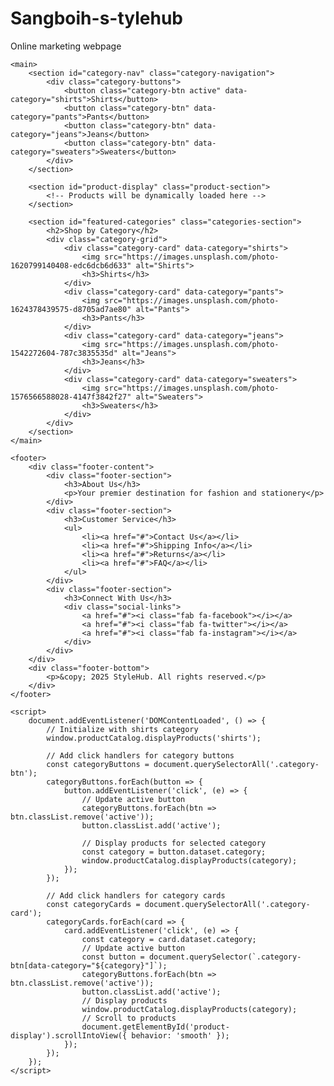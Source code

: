 # Sangboih-s-tylehub
Online marketing webpage

<!DOCTYPE html>
<html lang="en">
<head>
    <meta charset="UTF-8">
    <meta name="viewport" content="width=device-width, initial-scale=1.0">
    <title>StyleHub - Your Fashion & Stationery Marketplace</title>
    <link rel="stylesheet" href="styles.css">
    <link rel="stylesheet" href="https://cdnjs.cloudflare.com/ajax/libs/font-awesome/6.0.0/css/all.min.css">
    <!-- Add our component scripts -->
    <script src="components/Header.js" defer></script>
    <script src="components/ProductCard.js" defer></script>
    <script src="components/ShoppingCart.js" defer></script>
    <script src="components/ProductCatalog.js" defer></script>
</head>
<body>
    <custom-header></custom-header>

    <main>
        <section id="category-nav" class="category-navigation">
            <div class="category-buttons">
                <button class="category-btn active" data-category="shirts">Shirts</button>
                <button class="category-btn" data-category="pants">Pants</button>
                <button class="category-btn" data-category="jeans">Jeans</button>
                <button class="category-btn" data-category="sweaters">Sweaters</button>
            </div>
        </section>

        <section id="product-display" class="product-section">
            <!-- Products will be dynamically loaded here -->
        </section>

        <section id="featured-categories" class="categories-section">
            <h2>Shop by Category</h2>
            <div class="category-grid">
                <div class="category-card" data-category="shirts">
                    <img src="https://images.unsplash.com/photo-1620799140408-edc6dcb6d633" alt="Shirts">
                    <h3>Shirts</h3>
                </div>
                <div class="category-card" data-category="pants">
                    <img src="https://images.unsplash.com/photo-1624378439575-d8705ad7ae80" alt="Pants">
                    <h3>Pants</h3>
                </div>
                <div class="category-card" data-category="jeans">
                    <img src="https://images.unsplash.com/photo-1542272604-787c3835535d" alt="Jeans">
                    <h3>Jeans</h3>
                </div>
                <div class="category-card" data-category="sweaters">
                    <img src="https://images.unsplash.com/photo-1576566588028-4147f3842f27" alt="Sweaters">
                    <h3>Sweaters</h3>
                </div>
            </div>
        </section>
    </main>

    <footer>
        <div class="footer-content">
            <div class="footer-section">
                <h3>About Us</h3>
                <p>Your premier destination for fashion and stationery</p>
            </div>
            <div class="footer-section">
                <h3>Customer Service</h3>
                <ul>
                    <li><a href="#">Contact Us</a></li>
                    <li><a href="#">Shipping Info</a></li>
                    <li><a href="#">Returns</a></li>
                    <li><a href="#">FAQ</a></li>
                </ul>
            </div>
            <div class="footer-section">
                <h3>Connect With Us</h3>
                <div class="social-links">
                    <a href="#"><i class="fab fa-facebook"></i></a>
                    <a href="#"><i class="fab fa-twitter"></i></a>
                    <a href="#"><i class="fab fa-instagram"></i></a>
                </div>
            </div>
        </div>
        <div class="footer-bottom">
            <p>&copy; 2025 StyleHub. All rights reserved.</p>
        </div>
    </footer>

    <script>
        document.addEventListener('DOMContentLoaded', () => {
            // Initialize with shirts category
            window.productCatalog.displayProducts('shirts');

            // Add click handlers for category buttons
            const categoryButtons = document.querySelectorAll('.category-btn');
            categoryButtons.forEach(button => {
                button.addEventListener('click', (e) => {
                    // Update active button
                    categoryButtons.forEach(btn => btn.classList.remove('active'));
                    button.classList.add('active');
                    
                    // Display products for selected category
                    const category = button.dataset.category;
                    window.productCatalog.displayProducts(category);
                });
            });

            // Add click handlers for category cards
            const categoryCards = document.querySelectorAll('.category-card');
            categoryCards.forEach(card => {
                card.addEventListener('click', (e) => {
                    const category = card.dataset.category;
                    // Update active button
                    const button = document.querySelector(`.category-btn[data-category="${category}"]`);
                    categoryButtons.forEach(btn => btn.classList.remove('active'));
                    button.classList.add('active');
                    // Display products
                    window.productCatalog.displayProducts(category);
                    // Scroll to products
                    document.getElementById('product-display').scrollIntoView({ behavior: 'smooth' });
                });
            });
        });
    </script>
</body>
</html>
